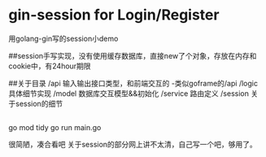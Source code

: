 # gin-session for Login/Register
用golang-gin写的session小demo

##session手写实现，没有使用缓存数据库，直接new了个对象，存放在内存和cookie中，有24hour期限

##关于目录
/api	输入输出接口类型，和前端交互的	-类似goframe的/api
/logic	具体细节实现
/model	数据库交互模型&&初始化
/service 路由定义
/session 关于session的细节

##
go mod tidy
go run main.go

很简陋，凑合看吧
关于session的部分网上讲不太清，自己写一个吧，够用了。
